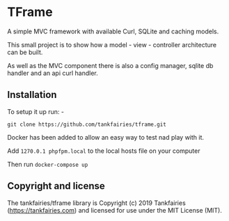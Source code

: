 # TFrame
A simple MVC framework with available Curl, SQLite and caching models.

This small project is to show how a model - view - controller architecture can be built.

As well as the MVC component there is also a config manager, sqlite db handler and an api curl handler.

## Installation

To setup it up run: -

`git clone https://github.com/tankfairies/tframe.git`

Docker has been added to allow an easy way to test nad play with it.


Add `1270.0.1 phpfpm.local` to the local hosts file on your computer

Then run `docker-compose up`



## Copyright and license

The tankfairies/tframe library is Copyright (c) 2019 Tankfairies (https://tankfairies.com) and licensed for use under the MIT License (MIT).
